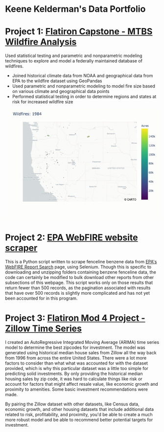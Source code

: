 # Keene Kelderman's Data Portfolio

# Project 1: [Flatiron Capstone - MTBS Wildfire Analysis](https://github.com/hkkelderman/FI-MTBS_Fire_Analysis)
Used statistical testing and parametric and nonparametric modeling techniques to explore and model a federally maintained database of wildfires.

- Joined historical climate data from NOAA and geographical data from EPA to the wildfire dataset using GeoPandas
- Used parametric and nonparametric modeling to model fire size based on various climate and geographical data points
- Performed statistical testing in order to determine regions and states at risk for increased wildfire size

<img src="https://raw.githubusercontent.com/hkkelderman/FI-MTBS_Fire_Analysis/main/Images-Used/wildfire_inf.gif" width = "600">

# Project 2: [EPA WebFIRE website scraper](https://github.com/hkkelderman/EIP-WebFIRE-Benzene-Scraper)
This is a Python script written to scrape fenceline benzene data from [EPA's WebFIRE Report Search](https://cfpub.epa.gov/webfire/reports/esearch2.cfm) page, using Selenium. Though this is specific to downloading and unzipping folders containing benzene fenceline data, the code can certainly be modified to bulk download other reports from other subsections of this webpage. This script works only on those results that return fewer than 500 records, as the pagination associated with results that have over 500 records is slightly more complicated and has not yet been accounted for in this program.

# Project 3: [Flatiron Mod 4 Project - Zillow Time Series](https://github.com/hkkelderman/FI-Zillow-Time-Series)
I created an AutoRegressive Integrated Moving Average (ARIMA) time series model to determine the best zipcodes for investment. The model was generated using historical median house sales from Zillow all the way back from 1996 from across the entire United States. There were a lot more factors to consider than what what was accounted for with the dataset provided, which is why this particular dataset was a little too simple for predicting solid investments. By only providing the historical median housing sales by zip code, it was hard to calculate things like risk or account for factors that might affect resale value, like economic growth and proximity to amenities. Some basic investment recommendations were made.

By pairing the Zillow dataset with other datasets, like Census data, economic growth, and other housing datasets that include additional data related to risk, profitability, and proximity, you'd be able to create a much more robust model and be able to recommend better potential targets for investment.

